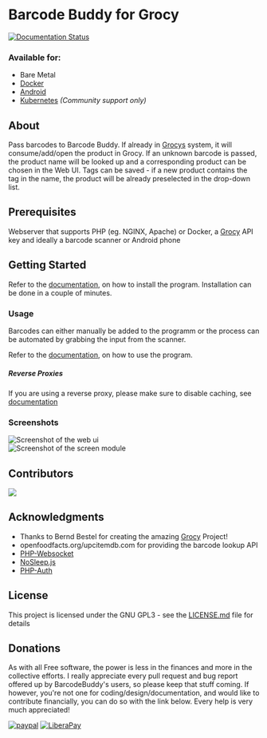 # Barcode Buddy for Grocy

[![Documentation Status](https://readthedocs.org/projects/barcodebuddy-documentation/badge/?version=latest)](https://barcodebuddy-documentation.readthedocs.io/en/latest/?badge=latest) 

### Available for:

- Bare Metal
- [Docker](https://github.com/Forceu/barcodebuddy-docker)
- [Android](https://play.google.com/store/apps/details?id=de.bulling.barcodebuddyscanner)
- [Kubernetes](https://git.sr.ht/~johnhamelink/k8s-barcodebuddy) *(Community support only)*

## About

Pass barcodes to Barcode Buddy. If already in [Grocys](https://github.com/grocy/grocy) system, it will consume/add/open the product in Grocy. If an unknown barcode is passed, the product name will be looked up and a corresponding product can be chosen in the Web UI. Tags can be saved - if a new product contains the tag in the name, the product will be already preselected in the drop-down list.

## Prerequisites

Webserver that supports PHP (eg. NGINX, Apache) or Docker, a [Grocy](https://github.com/grocy/grocy) API key and ideally a barcode scanner or Android phone

## Getting Started

Refer to the [documentation](https://barcodebuddy-documentation.readthedocs.io/en/latest/), on how to install the program. Installation can be done in a couple of minutes.

### Usage

Barcodes can either manually be added to the programm or the process can be automated by grabbing the input from the scanner.

Refer to the [documentation](https://barcodebuddy-documentation.readthedocs.io/en/latest/), on how to use the program.

##### Reverse Proxies

If you are using a reverse proxy, please make sure to disable caching, see [documentation](https://barcodebuddy-documentation.readthedocs.io/en/latest/setup.html#reverse-proxy)

### Screenshots
![Screenshot of the web ui](https://raw.githubusercontent.com/Forceu/barcodebuddy/master/example/screenshots/FullSite_small.png)     
![Screenshot of the screen module](https://github.com/Forceu/barcodebuddy/raw/master/example/screenshots/Screen_small.gif)


## Contributors
<a href="https://github.com/forceu/barcodebuddy/graphs/contributors">
  <img src="https://contributors-img.web.app/image?repo=forceu/barcodebuddy" />
</a>

## Acknowledgments

* Thanks to Bernd Bestel for creating the amazing [Grocy](https://github.com/grocy/grocy) Project!
* openfoodfacts.org/upcitemdb.com for providing the barcode lookup API
* [PHP-Websocket](https://github.com/bloatless/php-websocket)
* [NoSleep.js](https://github.com/richtr/NoSleep.js)
* [PHP-Auth](https://github.com/delight-im/PHP-Auth)

## License

This project is licensed under the GNU GPL3 - see the [LICENSE.md](LICENSE.md) file for details


## Donations

As with all Free software, the power is less in the finances and more in the collective efforts. I really appreciate every pull request and bug report offered up by BarcodeBuddy's users, so please keep that stuff coming. If however, you're not one for coding/design/documentation, and would like to contribute financially, you can do so with the link below. Every help is very much appreciated!

[![paypal](https://img.shields.io/badge/Donate-PayPal-green.svg)](https://www.paypal.com/cgi-bin/webscr?cmd=_donations&business=donate@bulling.mobi&lc=US&item_name=BarcodeBuddy&no_note=0&cn=&currency_code=EUR&bn=PP-DonationsBF:btn_donateCC_LG.gif:NonHosted) [![LiberaPay](https://img.shields.io/badge/Donate-LiberaPay-green.svg)](https://liberapay.com/MBulling/donate)

